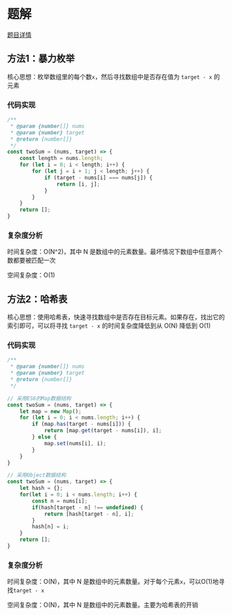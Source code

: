 # 题解

[题目详情](https://leetcode-cn.com/problems/two-sum/)

## 方法1：暴力枚举

核心思想：枚举数组里的每个数`x`，然后寻找数组中是否存在值为 `target - x` 的元素

### 代码实现

```javascript
/**
 * @param {number[]} nums
 * @param {number} target
 * @return {number[]}
 */
const twoSum = (nums, target) => {
    const length = nums.length;
    for (let i = 0; i < length; i++) {
        for (let j = i + 1; j < length; j++) {
            if (target - nums[i] === nums[j]) {
                return [i, j];
            }
        }
    }
    return [];
}
```

### 复杂度分析

时间复杂度：O(N^2)，其中 N 是数组中的元素数量。最坏情况下数组中任意两个数都要被匹配一次

空间复杂度：O(1)

## 方法2：哈希表

核心思想：使用哈希表，快速寻找数组中是否存在目标元素。如果存在，找出它的索引即可，可以将寻找 `target - x` 的时间复杂度降低到从 O(N) 降低到 O(1)

### 代码实现

```javascript
/**
 * @param {number[]} nums
 * @param {number} target
 * @return {number[]}
 */

// 采用ES6的Map数据结构
const twoSum = (nums, target) => {
    let map = new Map();
    for (let i = 0; i < nums.length; i++) {
        if (map.has(target - nums[i])) {
            return [map.get(target - nums[i]), i];
        } else {
            map.set(nums[i], i);
        }
    }
}

// 采用Object数据结构
const twoSum = (nums, target) => {
    let hash = {};
	for(let i = 0; i < nums.length; i++) {
		const n = nums[i];
		if(hash[target - n] !== undefined) {
			return [hash[target - n], i];
		}
		hash[n] = i;
	}
	return [];
}
```

### 复杂度分析

时间复杂度：O(N)，其中 N 是数组中的元素数量。对于每个元素`x`，可以O(1)地寻找`target - x`

空间复杂度：O(N)，其中 N 是数组中的元素数量。主要为哈希表的开销
